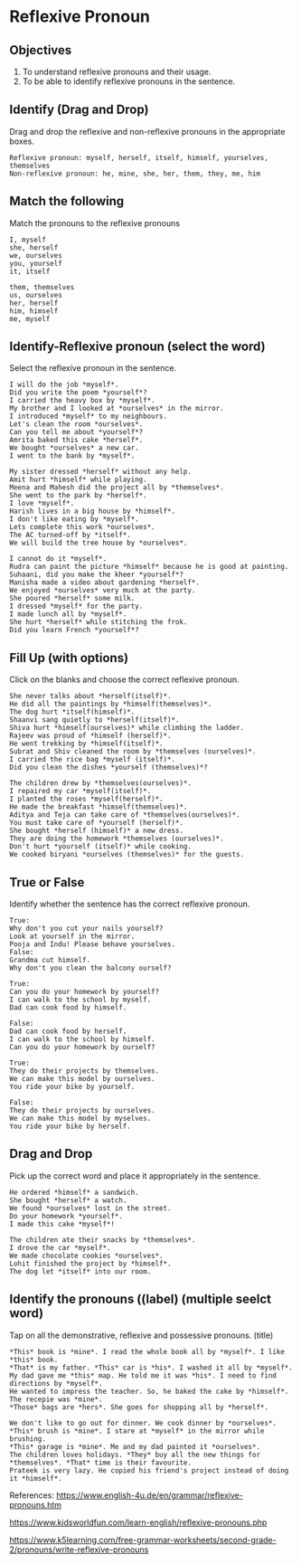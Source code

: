 # Reflexive Pronoun

## Objectives

1. To understand reflexive pronouns and their usage.
2. To be able to identify reflexive pronouns in the sentence.

## Identify (Drag and Drop)

Drag and drop the reflexive and non-reflexive pronouns in the appropriate boxes.

```
Reflexive pronoun: myself, herself, itself, himself, yourselves, themselves
Non-reflexive pronoun: he, mine, she, her, them, they, me, him
```

## Match the following

Match the pronouns to the reflexive pronouns

```
I, myself
she, herself
we, ourselves
you, yourself
it, itself
```

```
them, themselves
us, ourselves
her, herself
him, himself
me, myself
```

## Identify-Reflexive pronoun (select the word)

Select the reflexive pronoun in the sentence.

```
I will do the job *myself*.
Did you write the poem *yourself*?
I carried the heavy box by *myself*.
My brother and I looked at *ourselves* in the mirror.
I introduced *myself* to my neighbours.
Let's clean the room *ourselves*.
Can you tell me about *yourself*?
Amrita baked this cake *herself*.
We bought *ourselves* a new car.
I went to the bank by *myself*.
```

```
My sister dressed *herself* without any help.
Amit hurt *himself* while playing.
Meena and Mahesh did the project all by *themselves*.
She went to the park by *herself*.
I love *myself*.
Harish lives in a big house by *himself*.
I don't like eating by *myself*.
Lets complete this work *ourselves*.
The AC turned-off by *itself*.
We will build the tree house by *ourselves*.
```

```
I cannot do it *myself*.
Rudra can paint the picture *himself* because he is good at painting.
Suhaani, did you make the kheer *yourself*?
Manisha made a video about gardening *herself*.
We enjoyed *ourselves* very much at the party.
She poured *herself* some milk.
I dressed *myself* for the party.
I made lunch all by *myself*.
She hurt *herself* while stitching the frok.
Did you learn French *yourself*?
```

## Fill Up (with options)

Click on the blanks and choose the correct reflexive pronoun.

```
She never talks about *herself(itself)*.
He did all the paintings by *himself(themselves)*.
The dog hurt *itself(himself)*.
Shaanvi sang quietly to *herself(itself)*.
Shiva hurt *himself(ourselves)* while climbing the ladder.
Rajeev was proud of *himself (herself)*.
He went trekking by *himself(itself)*.
Subrat and Shiv cleaned the room by *themselves (ourselves)*.
I carried the rice bag *myself (itself)*.
Did you clean the dishes *yourself (themselves)*?
```

```
The children drew by *themselves(ourselves)*.
I repaired my car *myself(itself)*.
I planted the roses *myself(herself)*.
He made the breakfast *himself(themselves)*.
Aditya and Teja can take care of *themselves(ourselves)*.
You must take care of *yourself (herself)*.
She bought *herself (himself)* a new dress.
They are doing the homework *themselves (ourselves)*.
Don't hurt *yourself (itself)* while cooking.
We cooked biryani *ourselves (themselves)* for the guests.
```

## True or False

Identify whether the sentence has the correct reflexive pronoun.

```
True:
Why don't you cut your nails yourself?
Look at yourself in the mirror.
Pooja and Indu! Please behave yourselves.
False:
Grandma cut himself.
Why don't you clean the balcony ourself?
```

```
True:
Can you do your homework by yourself?
I can walk to the school by myself.
Dad can cook food by himself.

False:
Dad can cook food by herself.
I can walk to the school by himself.
Can you do your homework by ourself?
```

```
True:
They do their projects by themselves.
We can make this model by ourselves.
You ride your bike by yourself.

False:
They do their projects by ourselves.
We can make this model by myselves.
You ride your bike by herself.
```

## Drag and Drop

Pick up the correct word and place it appropriately in the sentence.

```
He ordered *himself* a sandwich.
She bought *herself* a watch.
We found *ourselves* lost in the street.
Do your homework *yourself*.
I made this cake *myself*!
```

```
The children ate their snacks by *themselves*.
I drove the car *myself*.
We made chocolate cookies *ourselves*.
Lohit finished the project by *himself*.
The dog let *itself* into our room.
```

## Identify the pronouns ((label) (multiple seelct word)

Tap on all the demonstrative, reflexive and possessive pronouns. (title)

```
*This* book is *mine*. I read the whole book all by *myself*. I like *this* book.
*That* is my father. *This* car is *his*. I washed it all by *myself*.
My dad gave me *this* map. He told me it was *his*. I need to find directions by *myself*.
He wanted to impress the teacher. So, he baked the cake by *himself*. The recepie was *mine*.
*Those* bags are *hers*. She goes for shopping all by *herself*.
```

```
We don't like to go out for dinner. We cook dinner by *ourselves*.
*This* brush is *mine*. I stare at *myself* in the mirror while brushing.
*This* garage is *mine*. Me and my dad painted it *ourselves*.
The children loves holidays. *They* buy all the new things for *themselves*. *That* time is their favourite.
Prateek is very lazy. He copied his friend's project instead of doing it *himself*.
```

References: https://www.english-4u.de/en/grammar/reflexive-pronouns.htm

https://www.kidsworldfun.com/learn-english/reflexive-pronouns.php

https://www.k5learning.com/free-grammar-worksheets/second-grade-2/pronouns/write-reflexive-pronouns
